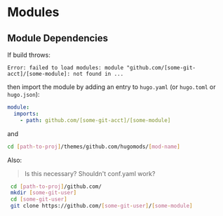 # Modules

## Module Dependencies

If build throws:

 `Error: failed to load modules: module "github.com/[some-git-acct]/[some-module]: not found in ...`
 
then import the module by adding an entry to `hugo.yaml` (or `hugo.toml` or `hugo.json`):

```yaml
module:
  imports:
    - path: github.com/[some-git-acct]/[some-module]
```

and

```bash
cd [path-to-proj]/themes/github.com/hugomods/[mod-name]
```

Also:

> Is this necessary? Shouldn't conf.yaml work?

```bash
 cd [path-to-proj]/github.com/
 mkdir [some-git-user]
 cd [some-git-user]
 git clone https://github.com/[some-git-user]/[some-module]
```

